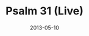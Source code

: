 ---
layout: music 
title: "Psalm 31 (Live)"
date: 2013-05-10 
description: "A Crossroads original song, based on Psalm 31. 

Includes the lyrics, \"Into Your hands I commit my spirit / Into your hands, I lay me down / For you will reveal / You will reveal\""
audio: "http://s3.amazonaws.com/crossroads-media/media/legacy/mp3/Psalm%2031%20Live.mp3"
audio-duration: "06:48"
src: "http://s3.amazonaws.com/crossroads-media/images/legacy/content/DefaultVideoImage.jpg"
---